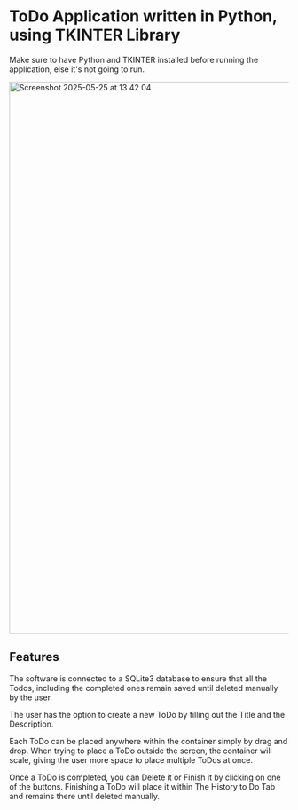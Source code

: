 **<h1>ToDo Application written in Python, using TKINTER Library</h1>**

Make sure to have Python and TKINTER installed before running the application, else it's not going to run.

<img width="996" alt="Screenshot 2025-05-25 at 13 42 04" src="https://github.com/user-attachments/assets/6712295d-8311-415a-9999-14f4a45fe969" />


**<h2>Features</h2>**

The software is connected to a SQLite3 database to ensure that all the Todos, including the completed ones remain saved until deleted manually by the user.

The user has the option to create a new ToDo by filling out the Title and the Description. 

Each ToDo can be placed anywhere within the container simply by drag and drop. When trying to place a ToDo outside the screen, the container will scale, giving the user more space to place multiple ToDos at once. 

Once a ToDo is completed, you can Delete it or Finish it by clicking on one of the buttons. Finishing a ToDo will place it within The History to Do Tab and remains there until deleted manually.
